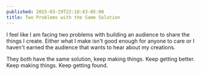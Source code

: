 ```yaml
---
published: 2015-03-29T22:18:43-05:00
title: Two Problems with the Same Solution
---
```

I feel like I am facing two problems with building an audience to share the things I create. Either what I make isn't good enough for anyone to care or I haven't earned the audience that wants to hear about my creations.

They both have the same solution, keep making things. Keep getting better. Keep making things. Keep getting found.